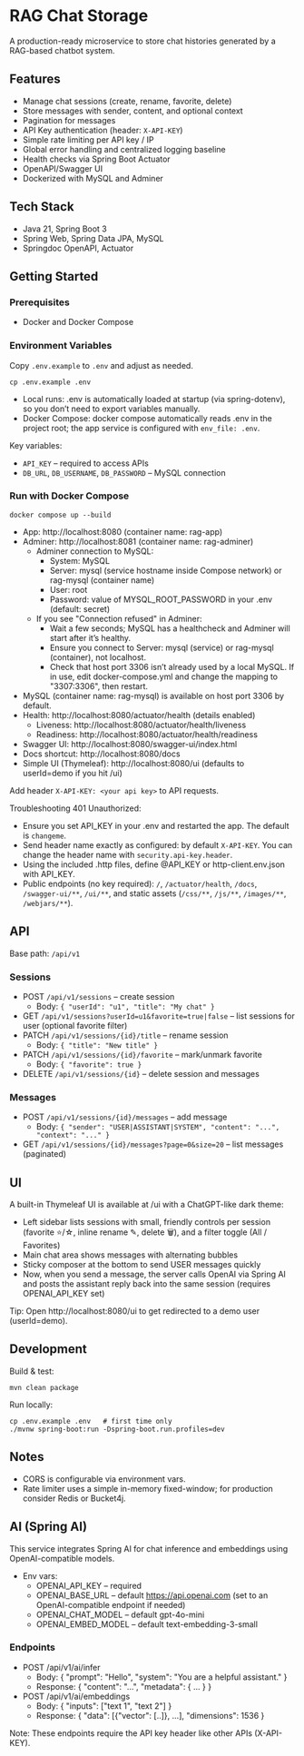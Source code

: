 # RAG Chat Storage

A production-ready microservice to store chat histories generated by a RAG-based chatbot system.

## Features
- Manage chat sessions (create, rename, favorite, delete)
- Store messages with sender, content, and optional context
- Pagination for messages
- API Key authentication (header: `X-API-KEY`)
- Simple rate limiting per API key / IP
- Global error handling and centralized logging baseline
- Health checks via Spring Boot Actuator
- OpenAPI/Swagger UI
- Dockerized with MySQL and Adminer

## Tech Stack
- Java 21, Spring Boot 3
- Spring Web, Spring Data JPA, MySQL
- Springdoc OpenAPI, Actuator

## Getting Started

### Prerequisites
- Docker and Docker Compose

### Environment Variables
Copy `.env.example` to `.env` and adjust as needed.

```
cp .env.example .env
```

- Local runs: .env is automatically loaded at startup (via spring-dotenv), so you don’t need to export variables manually.
- Docker Compose: docker compose automatically reads .env in the project root; the app service is configured with `env_file: .env`.

Key variables:
- `API_KEY` – required to access APIs
- `DB_URL`, `DB_USERNAME`, `DB_PASSWORD` – MySQL connection

### Run with Docker Compose
```
docker compose up --build
```
- App: http://localhost:8080 (container name: rag-app)
- Adminer: http://localhost:8081 (container name: rag-adminer)
  - Adminer connection to MySQL:
    - System: MySQL
    - Server: mysql (service hostname inside Compose network) or rag-mysql (container name)
    - User: root
    - Password: value of MYSQL_ROOT_PASSWORD in your .env (default: secret)
  - If you see "Connection refused" in Adminer:
    - Wait a few seconds; MySQL has a healthcheck and Adminer will start after it’s healthy.
    - Ensure you connect to Server: mysql (service) or rag-mysql (container), not localhost.
    - Check that host port 3306 isn’t already used by a local MySQL. If in use, edit docker-compose.yml and change the mapping to "3307:3306", then restart.
- MySQL (container name: rag-mysql) is available on host port 3306 by default.
- Health: http://localhost:8080/actuator/health (details enabled)
  - Liveness: http://localhost:8080/actuator/health/liveness
  - Readiness: http://localhost:8080/actuator/health/readiness
- Swagger UI: http://localhost:8080/swagger-ui/index.html
- Docs shortcut: http://localhost:8080/docs
- Simple UI (Thymeleaf): http://localhost:8080/ui (defaults to userId=demo if you hit /ui)

Add header `X-API-KEY: <your api key>` to API requests.

Troubleshooting 401 Unauthorized:
- Ensure you set API_KEY in your .env and restarted the app. The default is `changeme`.
- Send header name exactly as configured: by default `X-API-KEY`. You can change the header name with `security.api-key.header`.
- Using the included .http files, define @API_KEY or http-client.env.json with API_KEY.
- Public endpoints (no key required): `/`, `/actuator/health`, `/docs`, `/swagger-ui/**`, `/ui/**`, and static assets (`/css/**`, `/js/**`, `/images/**`, `/webjars/**`).

## API

Base path: `/api/v1`

### Sessions
- POST `/api/v1/sessions` – create session
  - Body: `{ "userId": "u1", "title": "My chat" }`
- GET `/api/v1/sessions?userId=u1&favorite=true|false` – list sessions for user (optional favorite filter)
- PATCH `/api/v1/sessions/{id}/title` – rename session
  - Body: `{ "title": "New title" }`
- PATCH `/api/v1/sessions/{id}/favorite` – mark/unmark favorite
  - Body: `{ "favorite": true }`
- DELETE `/api/v1/sessions/{id}` – delete session and messages

### Messages
- POST `/api/v1/sessions/{id}/messages` – add message
  - Body: `{ "sender": "USER|ASSISTANT|SYSTEM", "content": "...", "context": "..." }`
- GET `/api/v1/sessions/{id}/messages?page=0&size=20` – list messages (paginated)

## UI

A built-in Thymeleaf UI is available at /ui with a ChatGPT-like dark theme:
- Left sidebar lists sessions with small, friendly controls per session (favorite ⭐/☆, inline rename ✎, delete 🗑), and a filter toggle (All / Favorites)
- Main chat area shows messages with alternating bubbles
- Sticky composer at the bottom to send USER messages quickly
- Now, when you send a message, the server calls OpenAI via Spring AI and posts the assistant reply back into the same session (requires OPENAI_API_KEY set)

Tip: Open http://localhost:8080/ui to get redirected to a demo user (userId=demo).

## Development

Build & test:
```
mvn clean package
```

Run locally:
```
cp .env.example .env   # first time only
./mvnw spring-boot:run -Dspring-boot.run.profiles=dev
```

## Notes
- CORS is configurable via environment vars.
- Rate limiter uses a simple in-memory fixed-window; for production consider Redis or Bucket4j.


## AI (Spring AI)

This service integrates Spring AI for chat inference and embeddings using OpenAI-compatible models.

- Env vars:
  - OPENAI_API_KEY – required
  - OPENAI_BASE_URL – default https://api.openai.com (set to an OpenAI-compatible endpoint if needed)
  - OPENAI_CHAT_MODEL – default gpt-4o-mini
  - OPENAI_EMBED_MODEL – default text-embedding-3-small

### Endpoints
- POST /api/v1/ai/infer
  - Body: { "prompt": "Hello", "system": "You are a helpful assistant." }
  - Response: { "content": "...", "metadata": { ... } }
- POST /api/v1/ai/embeddings
  - Body: { "inputs": ["text 1", "text 2"] }
  - Response: { "data": [{"vector": [..]}, ...], "dimensions": 1536 }

Note: These endpoints require the API key header like other APIs (X-API-KEY).
